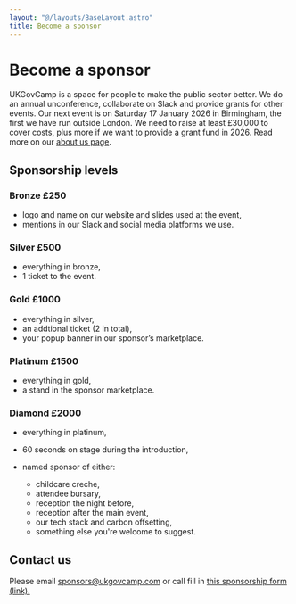 ```yaml
---
layout: "@/layouts/BaseLayout.astro"
title: Become a sponsor
---
```

# Become a sponsor

UKGovCamp is a space for people to make the public sector better. We do an annual unconference, collaborate on Slack and provide grants for other events. Our next event is on Saturday 17 January 2026 in Birmingham, the first we have run outside London. We need to raise at least £30,000 to cover costs, plus more if we want to provide a grant fund in 2026. Read more on our [about us page](https://www.ukgovcamp.com/about/).

## Sponsorship levels

### Bronze £250

* logo and name on our website and slides used at the event,
* mentions in our Slack and social media platforms we use.

### Silver £500

* everything in bronze,
* 1 ticket to the event.

### Gold £1000

* everything in silver,
* an addtional ticket (2 in total),
* your popup banner in our sponsor’s marketplace.

### Platinum £1500

* everything in gold,
* a stand in the sponsor marketplace.

### Diamond £2000

* everything in platinum,
* 60 seconds on stage during the introduction,
* named sponsor of either:

  * childcare creche,
  * attendee bursary,
  * reception the night before,
  * reception after the main event,
  * our tech stack and carbon offsetting,
  * something else you're welcome to suggest.

## Contact us

Please email [sponsors@ukgovcamp.com](mailto:sponsors@ukgovcamp.com) or call fill in [this sponsorship form (link).](https://docs.google.com/forms/d/e/1FAIpQLSerRwj1C5COPgIHsDqcp0KMTafA1J271A8p3P_PtHNxVrQMHg/viewform?usp=header)
